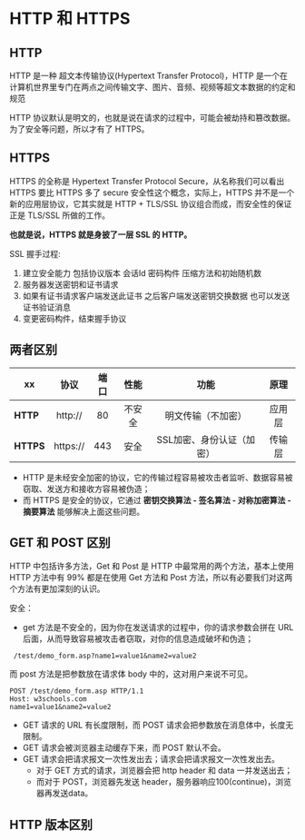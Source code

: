 # HTTP 和 HTTPS

## HTTP

HTTP 是一种 超文本传输协议(Hypertext Transfer Protocol)，HTTP 是一个在计算机世界里专门在两点之间传输文字、图片、音频、视频等超文本数据的约定和规范

HTTP 协议默认是明文的，也就是说在请求的过程中，可能会被劫持和篡改数据。为了安全等问题，所以才有了 HTTPS。

## HTTPS

HTTPS 的全称是 Hypertext Transfer Protocol Secure，从名称我们可以看出 HTTPS 要比 HTTPS 多了 secure 安全性这个概念，实际上，HTTPS 并不是一个新的应用层协议，它其实就是 HTTP + TLS/SSL 协议组合而成，而安全性的保证正是 TLS/SSL 所做的工作。

**也就是说，HTTPS 就是身披了一层 SSL 的 HTTP。**

SSL 握手过程:

1. 建立安全能力 包括协议版本 会话Id 密码构件 压缩方法和初始随机数
2. 服务器发送密钥和证书请求
3. 如果有证书请求客户端发送此证书 之后客户端发送密钥交换数据 也可以发送证书验证消息
4. 变更密码构件，结束握手协议


## 两者区别


 xx         | 协议 |    端口 | 性能 | 功能 | 原理
---         | :----: | :----: | :----: | :----: | :----:
 **HTTP**  | http://  | 80  | 不安全 | 明文传输（不加密）  | 应用层
 **HTTPS** | https:// | 443 |  安全 | SSL加密、身份认证（加密）  | 传输层

- HTTP 是未经安全加密的协议，它的传输过程容易被攻击者监听、数据容易被窃取、发送方和接收方容易被伪造；
- 而 HTTPS 是安全的协议，它通过 **密钥交换算法 - 签名算法 - 对称加密算法 - 摘要算法** 能够解决上面这些问题。

## GET 和 POST 区别

HTTP 中包括许多方法，Get 和 Post 是 HTTP 中最常用的两个方法，基本上使用 HTTP 方法中有 99% 都是在使用 Get 方法和 Post 方法，所以有必要我们对这两个方法有更加深刻的认识。

安全：

- get 方法是不安全的，因为你在发送请求的过程中，你的请求参数会拼在 URL 后面，从而导致容易被攻击者窃取，对你的信息造成破坏和伪造；

```
 /test/demo_form.asp?name1=value1&name2=value2 
```

而 post 方法是把参数放在请求体 body 中的，这对用户来说不可见。

```
POST /test/demo_form.asp HTTP/1.1
Host: w3schools.com
name1=value1&name2=value2 
```

- GET 请求的 URL 有长度限制，而 POST 请求会把参数放在消息体中，长度无限制。
- GET 请求会被浏览器主动缓存下来，而 POST 默认不会。
- GET 请求会把请求报文一次性发出去；请求会把请求报文一次性发出去。
    - 对于 GET 方式的请求，浏览器会把 http header 和 data 一并发送出去；
    - 而对于 POST，浏览器先发送 header，服务器响应100(continue)，浏览器再发送data。


## HTTP 版本区别

